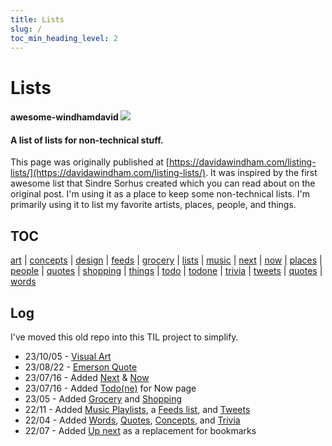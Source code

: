 ```yaml
---
title: Lists
slug: /
toc_min_heading_level: 2
---
```


# Lists

#### awesome-windhamdavid [![](https://cdn.rawgit.com/sindresorhus/awesome/d7305f38d29fed78fa85652e3a63e154dd8e8829/media/badge.svg)](https://github.com/sindresorhus/awesome) 

#### A list of lists for non-technical stuff. 

This page was originally published at [https://davidawindham.com/listing-lists/](https://davidawindham.com/listing-lists/). It was inspired by the first awesome list that Sindre Sorhus created which you can read about on the original post. I'm using it as a place to keep some non-technical lists. I'm primarily using it to list my favorite artists, places, people, and things.

## TOC 

[art](art/art.md)
| [concepts](concepts.md)
| [design](design.md)
| [feeds](feeds.md)
| [grocery](grocery.md)
| [lists](lists.md)
| [music](art/music/music.md)
| [next](next.md)
| [now](now/now.md)
| [places](places/places.md)
| [people](people.md)
| [quotes](quotes.md)
| [shopping](shopping.md)
| [things](things.md)
| [todo](todo)
| [todone](todone)
| [trivia](trivia.md)
| [tweets](tweets.md)
| [quotes](quotes)
| [words](words)

## Log

I've moved this old repo into this TIL project to simplify. 

- 23/10/05 - [Visual Art](art/visual) 
- 23/08/22 - [Emerson Quote](quotes) 
- 23/07/16 - Added [Next](next) & [Now](now/now.md)
- 23/07/16 - Added [Todo(ne)](todone) for Now page
- 23/05 - Added [Grocery](grocery) and [Shopping](shopping)
- 22/11 - Added [Music Playlists](art/music#playlists), a [Feeds list](feeds), and [Tweets](tweets)
- 22/04 - Added [Words](words), [Quotes](quotes), [Concepts](concepts), and [Trivia](trivia)
- 22/07 - Added [Up next](next) as a replacement for bookmarks

